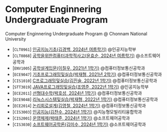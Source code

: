 # Computer Enginnering Undergraduate Program
Computer Enginnering Undergraduate Program @ Chonnam National University

 * [`CLT0961`] [인공지능기초(김경백, 2024년 여름학기)](./1.1-artificial-intelligence-basics) @인공지능학부
 * [`CLT0868`] [공학을위한컴퓨터과학적사고(윤효순, 2024년 여름학기)](./1.1-computational-thinking-for-engineering) @소프트웨어공학과
 * [`ENV1005`] [공학설계입문(이칠우, 2021년 1학기)](./1.1-introduction-to-engineering-design) @컴퓨터정보통신공학과
 * [`ECE9047`] [기초프로그래밍및실습(박재형, 2021년 2학기)](./1.2-software-programming-basics-and-practice) @컴퓨터정보통신공학과
 * [`CIS1010`] [C프로그래밍및실습(김진술, 2022년 1학기)](./2.1-c-programming-and-practice) @컴퓨터정보통신공학과
 * [`STT3019`] [JAVA프로그래밍및실습(조영준, 2022년 1학기)](./2.1-java-programming-and-practice) @인공지능학부
 * [`ECE2011`] [선형대수학(박호성, 2024년 1학기)](./2.1-linear-algebra) @컴퓨터정보통신공학과
 * [`ECE9048`] [리눅스시스템및실습(박재형, 2022년 1학기)](./2.1-linux-system-and-practice) @컴퓨터정보통신공학과
 * [`ECE2014`] [논리회로설계(김영철, 2024년 1학기)](./2.1-logic-circuits-design) @컴퓨터정보통신공학과
 * [`CIS3003`] [인공지능(김찬수, 2024년 1학기)](./3.1-artificial-intelligence) @지능형모빌리티융합학과
 * [`CIS2001`] [운영체제(박태준, 2024년 1학기)](./3.1-operating-system) @소프트웨어공학과
 * [`CIS3030`] [소프트웨어공학론(김미수, 2024년 1학기)](./3.1-software-enginnering) @소프트웨어공학과

